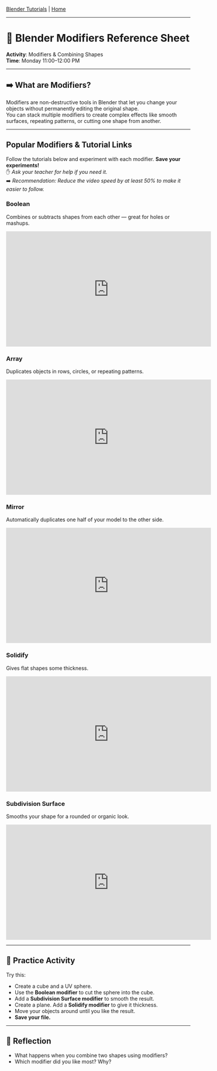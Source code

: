 [Blender Tutorials](README.md) | [Home](../../README.md)

-------------------------------------------------------------------------------

# 🧱 Blender Modifiers Reference Sheet

**Activity**: Modifiers & Combining Shapes  
**Time**: Monday 11:00–12:00 PM  

---

## ➡️ What are Modifiers?

Modifiers are non-destructive tools in Blender that let you change your objects without permanently editing the original shape.  
You can stack multiple modifiers to create complex effects like smooth surfaces, repeating patterns, or cutting one shape from another.

---

## Popular Modifiers & Tutorial Links

Follow the tutorials below and experiment with each modifier. **Save your experiments!**  
✋ *Ask your teacher for help if you need it.*  
➡️ *Recommendation: Reduce the video speed by at least 50% to make it easier to follow.*

### Boolean  
Combines or subtracts shapes from each other — great for holes or mashups.  

<iframe width="560" height="315" src="https://www.youtube.com/embed/LCzCi2_hX3w?si=DekYCDK94lezjlbF" title="YouTube video player" frameborder="0" allow="accelerometer; autoplay; clipboard-write; encrypted-media; gyroscope; picture-in-picture; web-share" referrerpolicy="strict-origin-when-cross-origin" allowfullscreen></iframe>

### Array  
Duplicates objects in rows, circles, or repeating patterns.  

<iframe width="560" height="315" src="https://www.youtube.com/embed/L3ugGWySjI8?si=2yrrSHiEa2jW8vvB" title="YouTube video player" frameborder="0" allow="accelerometer; autoplay; clipboard-write; encrypted-media; gyroscope; picture-in-picture; web-share" referrerpolicy="strict-origin-when-cross-origin" allowfullscreen></iframe>

### Mirror  
Automatically duplicates one half of your model to the other side.  

<iframe width="560" height="315" src="https://www.youtube.com/embed/-AxJTwHXul4?si=c_985rntlJhRuVKB" title="YouTube video player" frameborder="0" allow="accelerometer; autoplay; clipboard-write; encrypted-media; gyroscope; picture-in-picture; web-share" referrerpolicy="strict-origin-when-cross-origin" allowfullscreen></iframe>

### Solidify  
Gives flat shapes some thickness.  

<iframe width="560" height="315" src="https://www.youtube.com/embed/uvq3F8rOPTY?si=EPk1By4SpEZciQYG" title="YouTube video player" frameborder="0" allow="accelerometer; autoplay; clipboard-write; encrypted-media; gyroscope; picture-in-picture; web-share" referrerpolicy="strict-origin-when-cross-origin" allowfullscreen></iframe>

### Subdivision Surface  
Smooths your shape for a rounded or organic look.  

<iframe width="560" height="315" src="https://www.youtube.com/embed/NAwf0Tuuwjw?si=fF7VDjQSuZbxkkEt" title="YouTube video player" frameborder="0" allow="accelerometer; autoplay; clipboard-write; encrypted-media; gyroscope; picture-in-picture; web-share" referrerpolicy="strict-origin-when-cross-origin" allowfullscreen></iframe>

---

## 🧪 Practice Activity

Try this:

- Create a cube and a UV sphere.  
- Use the **Boolean modifier** to cut the sphere into the cube.  
- Add a **Subdivision Surface modifier** to smooth the result.  
- Create a plane. Add a **Solidify modifier** to give it thickness.  
- Move your objects around until you like the result.  
- **Save your file.**

---

## 📝 Reflection

- What happens when you combine two shapes using modifiers?  
- Which modifier did you like most? Why?

